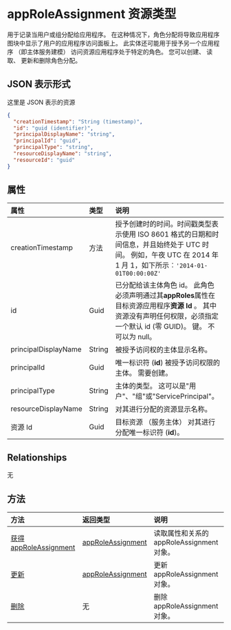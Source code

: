 # <a name="approleassignment-resource-type"></a>appRoleAssignment 资源类型

用于记录当用户或组分配给应用程序。 在这种情况下，角色分配将导致应用程序图块中显示了用户的应用程序访问面板上。 此实体还可能用于授予另一个应用程序 （即主体服务建模） 访问资源应用程序处于特定的角色。 您可以创建、 读取、 更新和删除角色分配。


## <a name="json-representation"></a>JSON 表示形式

这里是 JSON 表示的资源

<!-- {
  "blockType": "resource",
  "optionalProperties": [

  ],
  "@odata.type": "microsoft.graph.approleassignment"
}-->

```json
{
  "creationTimestamp": "String (timestamp)",
  "id": "guid (identifier)",
  "principalDisplayName": "string",
  "principalId": "guid",
  "principalType": "string",
  "resourceDisplayName": "string",
  "resourceId": "guid"
}

```
## <a name="properties"></a>属性
| 属性     | 类型   |说明|
|:---------------|:--------|:----------|
|creationTimestamp|方法|授予创建时的时间。时间戳类型表示使用 ISO 8601 格式的日期和时间信息，并且始终处于 UTC 时间。 例如，午夜 UTC 在 2014 年 1 月 1，如下所示︰`'2014-01-01T00:00:00Z'`|
|id|Guid|已分配给该主体角色 id。  此角色必须声明通过其**appRoles**属性在目标资源应用程序**资源 Id** 。 其中资源没有声明任何权限，必须指定一个默认 id (零 GUID)。 键。 不可以为 null。 |
|principalDisplayName|String|被授予访问权的主体显示名称。|
|principalId|Guid|唯一标识符 (**id**) 被授予访问权限的主体。 需要创建。            |
|principalType|String|主体的类型。  这可以是"用户"、"组"或"ServicePrincipal"。|
|resourceDisplayName|String|对其进行分配的资源显示名称。|
|资源 Id|Guid|目标资源 （服务主体） 对其进行分配唯一标识符 (**id**)。|

## <a name="relationships"></a>Relationships
无


## <a name="methods"></a>方法

| 方法           | 返回类型    |说明|
|:---------------|:--------|:----------|
|[获得 appRoleAssignment](../api/approleassignment_get.md) | [appRoleAssignment](approleassignment.md) |读取属性和关系的 appRoleAssignment 对象。|
|[更新](../api/approleassignment_update.md) | [appRoleAssignment](approleassignment.md)   |更新 appRoleAssignment 对象。 |
|[删除](../api/approleassignment_delete.md) | 无 |删除 appRoleAssignment 对象。 |

<!-- uuid: 8fcb5dbc-d5aa-4681-8e31-b001d5168d79
2015-10-25 14:57:30 UTC -->
<!-- {
  "type": "#page.annotation",
  "description": "appRoleAssignment resource",
  "keywords": "",
  "section": "documentation",
  "tocPath": ""
}-->